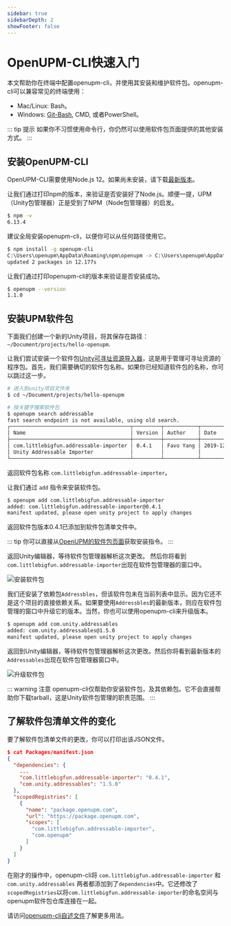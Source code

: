 ```yaml
---
sidebar: true
sidebarDepth: 2
showFooter: false
---
```

# OpenUPM-CLI快速入门

本文帮助你在终端中配置openupm-cli，并使用其安装和维护软件包。openupm-cli可以兼容常见的终端使用：
- Mac/Linux: Bash。
- Windows: [Git-Bash](https://gitforwindows.org/), CMD, 或者PowerShell。

::: tip 提示
如果你不习惯使用命令行，你仍然可以使用软件包页面提供的其他安装方式。
:::

## 安装OpenUPM-CLI

OpenUPM-CLI需要使用Node.js 12。如果尚未安装，请下载[最新版本](https://nodejs.org/en/)。

让我们通过打印npm的版本，来验证是否安装好了Node.js。顺便一提，UPM（Unity包管理器）正是受到了NPM（Node包管理器）的启发。

```sh
$ npm -v
6.13.4
```

建议全局安装openupm-cli，以便你可以从任何路径使用它。

```sh
$ npm install -g openupm-cli
C:\Users\openupm\AppData\Roaming\npm\openupm -> C:\Users\openupm\AppData\Roaming\npm\node_modules\openupm-cli\bin\openupm + openupm-cli@1.1.0
updated 2 packages in 12.177s
```

让我们通过打印openupm-cli的版本来验证是否安装成功。

```sh
$ openupm --version
1.1.0
```

## 安装UPM软件包

下面我们创建一个新的Unity项目，将其保存在路径：`~/Document/projects/hello-openupm`.

让我们尝试安装一个软件包[Unity可寻址资源导入器](https://github.com/favoyang/unity-addressable-importer)，这是用于管理可寻址资源的程序包。首先，我们需要确切的软件包名称。如果你已经知道软件包的名称，你可以跳过这一步。

```sh
# 进入到unity项目文件夹
$ cd ~/Document/projects/hello-openupm

# 按关键字搜索软件包
$ openupm search addressable
fast search endpoint is not available, using old search.
┌───────────────────────────────────────┬─────────┬───────────┬────────────┐
│ Name                                  │ Version │ Author    │ Date       │
├───────────────────────────────────────┼─────────┼───────────┼────────────┤
│ com.littlebigfun.addressable-importer │ 0.4.1   │ Favo Yang │ 2019-12-10 │
│ Unity Addressable Importer            │         │           │            │
└───────────────────────────────────────┴─────────┴───────────┴────────────┘
```

返回软件包名称 `com.littlebigfun.addressable-importer`。

让我们通过 `add` 指令来安装软件包。

```sh
$ openupm add com.littlebigfun.addressable-importer
added: com.littlebigfun.addressable-importer@0.4.1
manifest updated, please open unity project to apply changes
```

返回软件包版本0.4.1已添加到软件包清单文件中。

::: tip
你可以直接从[OpenUPM的软件包页面](/packages/com.littlebigfun.addressable-importer)获取安装指令。
:::

返回Unity编辑器，等待软件包管理器解析这次更改。 然后你将看到`com.littlebigfun.addressable-importer`出现在软件包管理器的窗口中。

![安装软件包](../../docs/images/getting-started-install-package.png)

我们还安装了依赖包`Addressbles`，但该软件包未在当前列表中显示。因为它还不是这个项目的直接依赖关系。如果要使用`Addressbles`的最新版本，则应在软件包管理的窗口中升级它的版本。当然，你也可以使用openupm-cli来升级版本。

```sh
$ openupm add com.unity.addressables
added: com.unity.addressables@1.5.0
manifest updated, please open unity project to apply changes
```
返回到Unity编辑器，等待软件包管理器解析这次更改。然后你将看到最新版本的`Addressables`出现在软件包管理器窗口中。

![升级软件包](../../docs/images/getting-started-upgrade-package.png)

::: warning 注意
openupm-cli仅帮助你安装软件包，及其依赖包。它不会直接帮助你下载tarball，这是Unity软件包管理的职责范围。
:::

## 了解软件包清单文件的变化

要了解软件包清单文件的更改，你可以打印出该JSON文件。

```json
$ cat Packages/manifest.json
{
  "dependencies": {
    ...
    "com.littlebigfun.addressable-importer": "0.4.1",
    "com.unity.addressables": "1.5.0"
  },
  "scopedRegistries": [
    {
      "name": "package.openupm.com",
      "url": "https://package.openupm.com",
      "scopes": [
        "com.littlebigfun.addressable-importer",
        "com.openupm"
      ]
    }
  ]
}
```

在刚才的操作中，openupm-cli将 `com.littlebigfun.addressable-importer` 和 `com.unity.addressables` 两者都添加到了`dependencies`中。它还修改了`scopedRegistries`以将`com.littlebigfun.addressable-importer`的命名空间与openupm软件包仓库连接在一起。

请访问[openupm-cli自述文件](https://github.com/openupm/openupm-cli#openupm-cli)了解更多用法。
